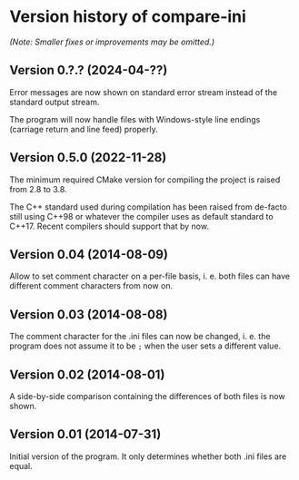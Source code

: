 # Version history of compare-ini

_(Note: Smaller fixes or improvements may be omitted.)_

## Version 0.?.? (2024-04-??)

Error messages are now shown on standard error stream instead of the standard
output stream.

The program will now handle files with Windows-style line endings (carriage
return and line feed) properly.

## Version 0.5.0 (2022-11-28)

The minimum required CMake version for compiling the project is raised from 2.8
to 3.8.

The C++ standard used during compilation has been raised from de-facto still
using C++98 or whatever the compiler uses as default standard to C++17.
Recent compilers should support that by now.

## Version 0.04 (2014-08-09)

Allow to set comment character on a per-file basis, i. e. both files can have
different comment characters from now on.

## Version 0.03 (2014-08-08)

The comment character for the .ini files can now be changed, i. e. the program
does not assume it to be `;` when the user sets a different value.

## Version 0.02 (2014-08-01)

A side-by-side comparison containing the differences of both files is now shown.

## Version 0.01 (2014-07-31)

Initial version of the program. It only determines whether both .ini files are
equal.
